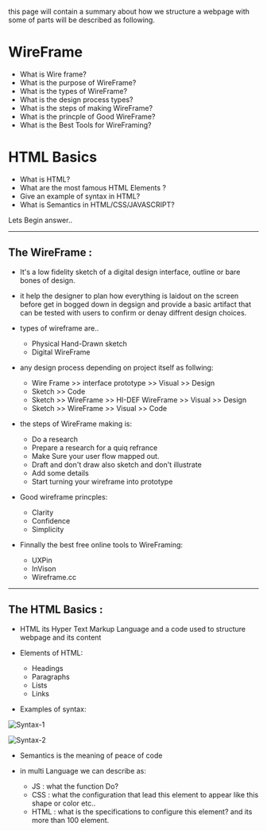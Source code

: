 this page will contain a summary about how we structure a webpage with some of parts will be described as following.
# WireFrame
  * What is Wire frame?
  * What is the purpose of WireFrame?
  * What is the types of WireFrame?
  * What is the design process types?
  * What is the steps of making WireFrame?
  * What is the princple of Good WireFrame?
  * What is the Best Tools for WireFraming?
# HTML Basics 
  * What is HTML?
  * What are the most famous HTML Elements ?
  * Give an example of syntax in HTML?
  * What is Semantics in HTML/CSS/JAVASCRIPT?

Lets Begin answer..
___

## The WireFrame : 

* It's a low fidelity sketch of a digital design interface, outline or bare bones of design.

* it help the designer to plan how everything is laidout on the screen before get in bogged down in degsign and provide a basic artifact that can be tested with users to confirm or denay diffrent design choices.

* types of wireframe are..
  - Physical Hand-Drawn sketch
  - Digital WireFrame

* any design process depending on project itself as follwing:
  - Wire Frame >> interface prototype >> Visual >> Design
  - Sketch >> Code 
  - Sketch >> WireFrame >> HI-DEF WireFrame >> Visual >> Design
  - Sketch >> WireFrame >> Visual >> Code

* the steps of WireFrame making is:
  - Do a research
  - Prepare a research for a quiq refrance
  - Make Sure your user flow mapped out.
  - Draft and don't draw also sketch and don't illustrate
  - Add some details 
  - Start turning your wireframe into prototype
* Good wireframe princples:
  - Clarity
  - Confidence 
  - Simplicity
* Finnally the best free online tools to WireFraming:
  - UXPin
  - InVison
  - Wireframe.cc
___

## The HTML Basics :

* HTML its Hyper Text Markup Language and a code used to structure webpage and its content

* Elements of HTML:
  - Headings
  - Paragraphs
  - Lists
  - Links
* Examples of syntax:

![Syntax-1](https://developer.mozilla.org/en-US/docs/Learn/Getting_started_with_the_web/HTML_basics/grumpy-cat-small.png)

![Syntax-2](https://developer.mozilla.org/en-US/docs/Learn/Getting_started_with_the_web/HTML_basics/grumpy-cat-attribute-small.png)

* Semantics is the meaning of peace of code

* in multi Language we can describe as:
  - JS : what the function Do?
  - CSS : what the configuration that lead this element to appear like this shape or color etc..
  - HTML : what is the specifications to configure this element?
  and its more than 100 element. 
